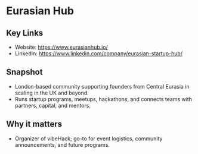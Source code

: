 # Eurasian Hub

## Key Links
- Website: https://www.eurasianhub.io/
- LinkedIn: https://www.linkedin.com/company/eurasian-startup-hub/

## Snapshot
- London-based community supporting founders from Central Eurasia in scaling in the UK and beyond.
- Runs startup programs, meetups, hackathons, and connects teams with partners, capital, and mentors.

## Why it matters
- Organizer of vibeHack; go-to for event logistics, community announcements, and future programs.
